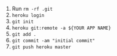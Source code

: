 1. Run `rm -rf .git`
2. `heroku login`
3. `git init`
4. `heroku git:remote -a ${YOUR APP NAME}`
5. `git add .`
6. `git commit -am "initial commit"`
7. `git push heroku master`